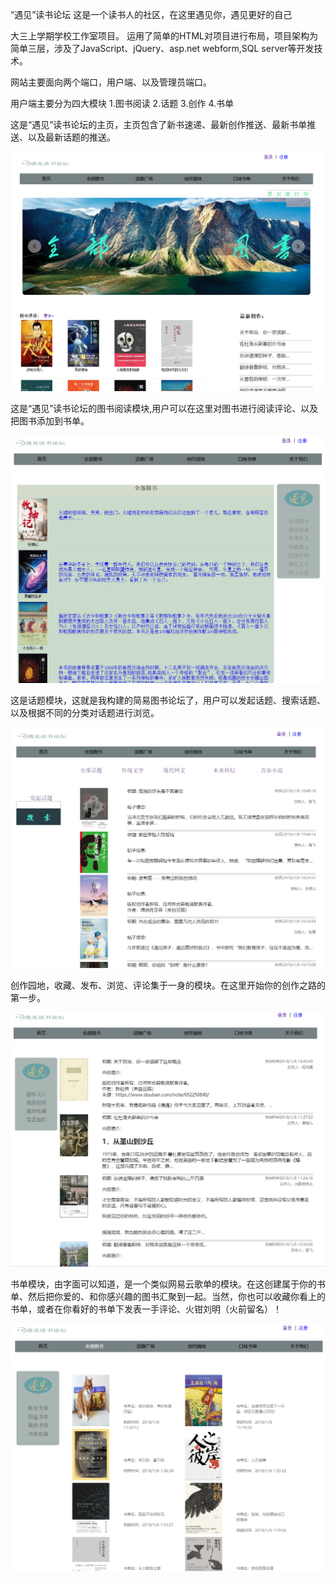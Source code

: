 “遇见”读书论坛 
这是一个读书人的社区，在这里遇见你，遇见更好的自己

大三上学期学校工作室项目。 运用了简单的HTML对项目进行布局，项目架构为简单三层，涉及了JavaScript、jQuery、asp.net webform,SQL server等开发技术。

网站主要面向两个端口，用户端、以及管理员端口。

用户端主要分为四大模块
1.图书阅读  2.话题  3.创作  4.书单

这是“遇见”读书论坛的主页，主页包含了新书速递、最新创作推送、最新书单推送、以及最新话题的推送。

![主页](https://github.com/CHIclay/YUJ/blob/master/image/index.png)


这是“遇见”读书论坛的图书阅读模块,用户可以在这里对图书进行阅读评论、以及把图书添加到书单。

![图书](https://github.com/CHIclay/YUJ/blob/master/image/book.png)


这是话题模块，这就是我构建的简易图书论坛了，用户可以发起话题、搜索话题、以及根据不同的分类对话题进行浏览。

![话题](https://github.com/CHIclay/YUJ/blob/master/image/topic.png)


创作园地，收藏、发布、浏览、评论集于一身的模块。在这里开始你的创作之路的第一步。

![创作](https://github.com/CHIclay/YUJ/blob/master/image/write.png)


书单模块，由字面可以知道，是一个类似网易云歌单的模块。在这创建属于你的书单、然后把你爱的、和你感兴趣的图书汇聚到一起。当然，你也可以收藏你看上的书单，或者在你看好的书单下发表一手评论、火钳刘明（火前留名）！

![书单](https://github.com/CHIclay/YUJ/blob/master/image/list.png)
